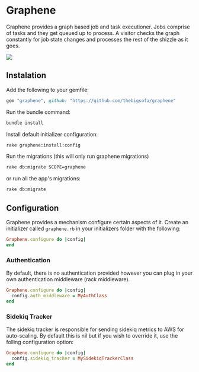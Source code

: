 # Graphene
Graphene provides a graph based job and task executioner. Jobs comprise of tasks and they
get queued up to process. A visitor checks the graph constantly for job state changes and
processes the rest of the shizzle as it goes.

![](https://pbs.twimg.com/profile_images/620325842703511552/r4KM_c-M_400x400.jpg)

## Instalation
Add the following to your gemfile:
```ruby
gem "graphene", github: "https://github.com/thebigsofa/graphene"
```

Run the bundle command:
```bash
bundle install
```

Install default initializer configuration:
```bash
rake graphene:install:config
```

Run the migrations (this will only run graphene migrations)
```bash
rake db:migrate SCOPE=graphene
```

or run all the app's migrations:
```bash
rake db:migrate
```

## Configuration
Graphene provides a mechanism configure certain aspects of it. Create an initializer called `graphene.rb` in your initializers folder with the following:
```ruby
Graphene.configure do |config|
end
```
### Authentication
By default, there is no authentication provided however you can plug in your own authentication middleware (rack middleware).
```ruby
Graphene.configure do |config|
  config.auth_middleware = MyAuthClass
end
```
### Sidekiq Tracker
The sidekiq tracker is responsible for sending sidekiq metrics to AWS for auto-scaling. By default this is nil but if you wish to override it, use the folling configuration option:
```ruby
Graphene.configure do |config|
  config.sidekiq_tracker = MySidekiqTrackerClass
end
```
